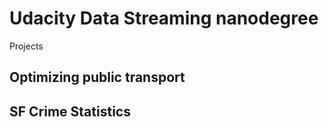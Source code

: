 # Udacity Data Streaming nanodegree

Projects

## Optimizing public transport

## SF Crime Statistics